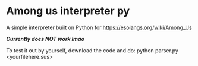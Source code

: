 # Among us interpreter py
 A simple interpreter built on Python for https://esolangs.org/wiki/Among_Us
 
 ***Currently does NOT work lmao***
 
 To test it out by yourself, download the code and do:
   python parser.py <yourfilehere.sus>
